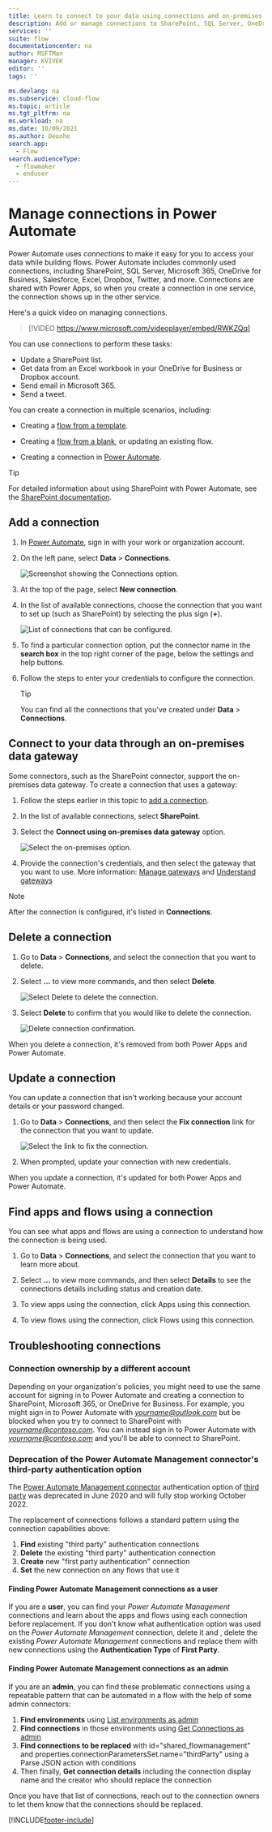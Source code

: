 ```yaml
---
title: Learn to connect to your data using connections and on-premises data gateways (contains video) | Microsoft Docs
description: Add or manage connections to SharePoint, SQL Server, OneDrive for Business, Salesforce, Microsoft 365, OneDrive, Dropbox, Twitter, Google Drive, and more
services: ''
suite: flow
documentationcenter: na
author: MSFTMan
manager: KVIVEK
editor: ''
tags: ''

ms.devlang: na
ms.subservice: cloud-flow
ms.topic: article
ms.tgt_pltfrm: na
ms.workload: na
ms.date: 10/09/2021
ms.author: Deonhe
search.app: 
  - Flow
search.audienceType: 
  - flowmaker
  - enduser
---
```

# Manage connections in Power Automate

Power Automate uses *connections* to make it easy for you to access your data while building flows. Power Automate includes commonly used connections, including SharePoint, SQL Server, Microsoft 365, OneDrive for Business, Salesforce, Excel, Dropbox, Twitter, and more. Connections are shared with Power Apps, so when you create a connection in one service, the connection shows up in the other service.

Here's a quick video on managing connections.

> [!VIDEO https://www.microsoft.com/videoplayer/embed/RWKZQq]

You can use connections to perform these tasks:

- Update a SharePoint list.
- Get data from an Excel workbook in your OneDrive for Business or Dropbox account.
- Send email in Microsoft 365.
- Send a tweet.

You can create a connection in multiple scenarios, including:

- Creating a [flow from a template](./get-started-logic-template.md).

- Creating a [flow from a blank](./get-started-logic-flow.md), or updating an existing flow.

- Creating a connection in [Power Automate](https://flow.microsoft.com/).

>[!TIP]
> For detailed information about using SharePoint with Power Automate, see the [SharePoint documentation](/sharepoint/dev/business-apps/power-automate/sharepoint-connector-actions-triggers).

## Add a connection

1. In [Power Automate](https://flow.microsoft.com/), sign in with your work or organization account.

1. On the left pane, select **Data** > **Connections**.

   ![Screenshot showing the Connections option.](media/add-manage-connections/data-connections-link.png)

1. At the top of the page, select **New connection**.

1. In the list of available connections, choose the connection that you want to
    set up (such as SharePoint) by selecting the plus sign (**+**).

   ![List of connections that can be configured.](media/add-manage-connections/new-connections-list.png)

1. To find a particular connection option, put the connector name in the **search box** in the top right corner of the page, below the settings and help buttons.

1. Follow the steps to enter your credentials to configure the connection.

   > [!TIP]
   > You can find all the connections that you've created under **Data** > **Connections**.

## Connect to your data through an on-premises data gateway

Some connectors, such as the SharePoint connector, support the on-premises data gateway. To create a connection that uses a gateway:

1. Follow the steps earlier in this topic to [add a connection](#add-a-connection).

1. In the list of available connections, select **SharePoint**.

1. Select the **Connect using on-premises data gateway** option.

   ![Select the on-premises option.](media/add-manage-connections/select-on-prem-option.png)

1. Provide the connection's credentials, and then select the gateway that you want to use. More information: [Manage gateways](./gateway-manage.md) and [Understand gateways](./gateway-reference.md)

> [!NOTE]
> After the connection is configured, it's listed in **Connections**.

## Delete a connection

1. Go to **Data** > **Connections**, and select the connection that you want to delete.

1. Select **…** to view more commands, and then select **Delete**.

   ![Select Delete to delete the connection.](media/add-manage-connections/delete-connection.png)

1. Select **Delete** to confirm that you would like to delete the connection.

   ![Delete connection confirmation.](media/add-manage-connections/delete-connection-confirmation.png)

When you delete a connection, it's removed from both Power Apps and Power Automate.

## Update a connection

You can update a connection that isn't working because your account details or your password changed.

1. Go to **Data** > **Connections**, and then select the **Fix connection** link for the connection that you want to update.

   ![Select the link to fix the connection.](media/add-manage-connections/fix-connection-link.png)

1. When prompted, update your connection with new credentials.

When you update a connection, it's updated for both Power Apps and Power Automate.

## Find apps and flows using a connection

You can see what apps and flows are using a connection to understand how the connection is being used.

1. Go to **Data** > **Connections**, and select the connection that you want to learn more about.

1. Select **…** to view more commands, and then select **Details** to see the connections details including status and creation date.

1. To view apps using the connection, click Apps using this connection.

1. To view flows using the connection, click Flows using this connection.

## Troubleshooting connections

### Connection ownership by a different account
Depending on your organization's policies, you might need to use the same account for signing in to Power Automate and creating a connection to SharePoint, Microsoft 365, or OneDrive for Business.
For example, you might sign in to Power Automate with *yourname@outlook.com* but be blocked when you try to connect to SharePoint with *yourname@contoso.com*. You can instead sign in to Power Automate with *yourname@contoso.com* and you'll be able to connect to SharePoint.

### Deprecation of the Power Automate Management connector's third-party authentication option

The [Power Automate Management connector](connectors/flowmanagement/) authentication option of [third party](connectors/flowmanagement/#third-party-deprecated) was deprecated in June 2020 and will fully stop working October 2022.  

The replacement of connections follows a standard pattern using the connection capabilities above:

1. **Find** existing "third party" authentication connections
2. **Delete** the existing "third party" authentication connection
3. **Create** new "first party authentication" connection
4. **Set** the new connection on any flows that use it

#### Finding Power Automate Management connections as a user
If you are a **user**, you can find your _Power Automate Management_ connections and learn about the apps and flows using each connection before replacement.
If you don't know what authentication option was used on the _Power Automate Management_ connection, delete it and , delete the existing _Power Automate Management_ connections and replace them with new connections using the **Authentication Type** of **First Party**.

#### Finding Power Automate Management connections as an admin
If you are an **admin**, you can find these problematic connections using a repeatable pattern that can be automated in a flow with the help of some admin connectors: 

1. **Find environments** using [List environments as admin](connectors/powerplatformforadmins/#list-environments-as-admin)
2. **Find connections** in those environments using [Get Connections as admin](connectors/powerappsforadmins/#get-connections-as-admin)
3. **Find connections to be replaced** with id="shared_flowmanagement" and properties.connectionParametersSet.name="thirdParty" using a Parse JSON action with conditions 
4. Then finally, **Get connection details** including the connection display name and the creator who should replace the connection
  
Once you have that list of connections, reach out to the connection owners to let them know that the connections should be replaced.

[!INCLUDE[footer-include](includes/footer-banner.md)]
